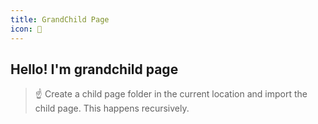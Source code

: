 ```yaml
---
title: GrandChild Page
icon: 👶
---
```


## Hello! I'm grandchild page

> ☝ Create a child page folder in the current location and import the child page. This happens recursively.
